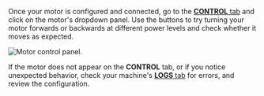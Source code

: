 Once your motor is configured and connected, go to the [**CONTROL** tab](/fleet/control/) and click on the motor's dropdown panel.
Use the buttons to try turning your motor forwards or backwards at different power levels and check whether it moves as expected.

![Motor control panel.](/components/motor/control.png)

If the motor does not appear on the **CONTROL** tab, or if you notice unexpected behavior, check your machine's [**LOGS** tab](/cloud/machines/#logs) for errors, and review the configuration.
